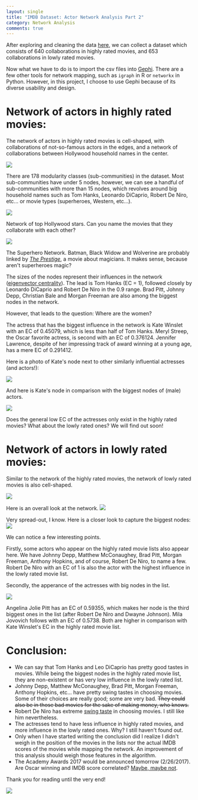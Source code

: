 ```yaml
---
layout: single
title: "IMDB Dataset: Actor Network Analysis Part 2"
category: Network Analysis
comments: true
---
```


After exploring and cleaning the data [here](https://github.com/katie-truong/Jupyter/blob/master/IMDB%20dataset%20-%20Actor%20network%20analysis%20(Part%201).ipynb), we can collect a dataset which consists of 640 collaborations in highly rated movies, and 653 collaborations in lowly rated movies. 

Now what we have to do is to import the csv files into [Gephi](https://gephi.org/). There are a few other tools for network mapping, such as `igraph` in R or `networkx` in Python. However, in this project, I choose to use Gephi because of its diverse usability and design.

# Network of actors in highly rated movies:

The network of actors in highly rated movies is cell-shaped, with collaborations of not-so-famous actors in the edges, and a network of collaborations between Hollywood household names in the center.

![](/images/good-1.png)

There are 178 modularity classes (sub-communities) in the dataset. Most sub-communities have under 5 nodes, however, we can see a handful of sub-communities with more than 15 nodes, which revolves around big household names such as Tom Hanks, Leonardo DiCaprio, Robert De Niro, etc... or movie types (superheroes, Western, etc...).

![](/images/good-2.png)

Network of top Hollywood stars. Can you name the movies that they collaborate with each other?

![](/images/good-5.png)

The Superhero Network. Batman, Black Widow and Wolverine are probably linked by [*The Prestige*](http://www.imdb.com/title/tt0482571/), a movie about magicians. It makes sense, because aren't superheroes magic?

The sizes of the nodes represent their influences in the network ([eigenvector centrality](https://en.wikipedia.org/wiki/Eigenvector_centrality)). The lead is Tom Hanks (EC = 1), followed closely by Leonardo DiCaprio and Robert De Niro in the 0.9 range. Brad Pitt, Johnny Depp, Christian Bale and Morgan Freeman are also among the biggest nodes in the network.

However, that leads to the question: Where are the women? 

The actress that has the biggest influence in the network is Kate Winslet with an EC of 0.45079, which is less than half of Tom Hanks. Meryl Streep, the Oscar favorite actress, is second with an EC of 0.376124. Jennifer Lawrence, despite of her impressing track of award winning at a young age, has a mere EC of 0.291412.

Here is a photo of Kate's node next to other similarly influential actresses (and actors!):

![](/images/good-3.png)

And here is Kate's node in comparison with the biggest nodes of (male) actors.

![](/images/good-7.png)

Does the general low EC of the actresses only exist in the highly rated movies? What about the lowly rated ones? We will find out soon!

# Network of actors in lowly rated movies:

Similar to the network of the highly rated movies, the network of lowly rated movies is also cell-shaped.

![](/images/bad-9.png)

Here is an overall look at the network. 
![](/images/bad-10.png)

Very spread-out, I know. Here is a closer look to capture the biggest nodes:
![](/images/bad-11.png)

We can notice a few interesting points. 

Firstly, some actors who appear on the highly rated movie lists also appear here. We have Johnny Depp, Matthew McConaughey, Brad Pitt, Morgan Freeman, Anthony Hopkins, and of course, Robert De Niro, to name a few. Robert De Niro with an EC of 1 is also the actor with the highest influence in the lowly rated movie list. 

Secondly, the apperance of the actresses with big nodes in the list.

![](/images/bad-2.png)

Angelina Jolie Pitt has an EC of 0.59355, which makes her node is the third biggest ones in the list (after Robert De Niro and Dwayne Johnson). Mila Jovovich follows with an EC of 0.5738. Both are higher in comparison with Kate Winslet's EC in the highly rated movie list.

# Conclusion:

- We can say that Tom Hanks and Leo DiCaprio has pretty good tastes in movies. While being the biggest nodes in the highly rated movie list, they are non-existent or has very low influence in the lowly rated list.
- Johnny Depp, Matthew McConaughey, Brad Pitt, Morgan Freeman, Anthony Hopkins, etc... have pretty swing tastes in choosing movies. Some of their choices are really good; some are very bad. ~~They could also be in those bad movies for the sake of making money, who knows.~~
- Robert De Niro has extreme [swing taste](http://www.nydailynews.com/entertainment/movies/best-worst-roles-robert-deniro-sad-career-article-1.2755017) in choosing movies. I still like him nevertheless.
- The actresses tend to have less influence in highly rated movies, and more influence in the lowly rated ones. Why? I still haven't found out.
- Only when I have started writing the conclusion did I realize I didn't weigh in the position of the movies in the lists nor the actual IMDB scores of the movies while mapping the network. An improvement of this analysis should weigh those features in the algorithm.
- The Academy Awards 2017 would be announced tomorrow (2/26/2017). Are Oscar winning and IMDB score correlated? [Maybe, maybe not](http://www.imdb.com/search/title?groups=oscar_best_picture_winners&sort=user_rating%2Casc).

Thank you for reading until the very end!

![](https://s-media-cache-ak0.pinimg.com/736x/7d/38/45/7d38457e6233ff9b9b42996f887a68f5.jpg)
